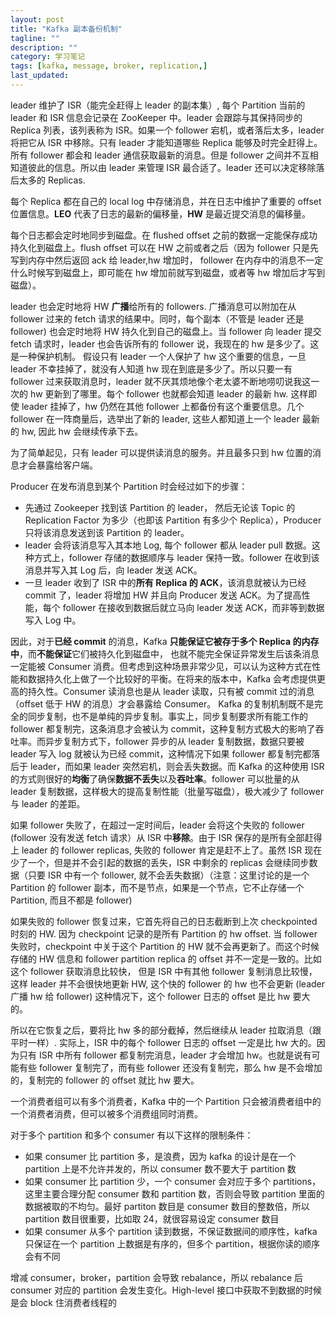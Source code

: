 ```yaml
---
layout: post
title: "Kafka 副本备份机制"
tagline: ""
description: ""
category: 学习笔记
tags: [kafka, message, broker, replication,]
last_updated:
---
```


leader 维护了 ISR（能完全赶得上 leader 的副本集）, 每个 Partition 当前的 leader 和 ISR 信息会记录在 ZooKeeper 中。leader 会跟踪与其保持同步的 Replica 列表，该列表称为 ISR。如果一个 follower 宕机，或者落后太多，leader 将把它从 ISR 中移除。只有 leader 才能知道哪些 Replica 能够及时完全赶得上。所有 follower 都会和 leader 通信获取最新的消息。但是 follower 之间并不互相知道彼此的信息。所以由 leader 来管理 ISR 最合适了。leader 还可以决定移除落后太多的 Replicas.

每个 Replica 都在自己的 local log 中存储消息，并在日志中维护了重要的 offset 位置信息。**LEO** 代表了日志的最新的偏移量，**HW** 是最近提交消息的偏移量。

每个日志都会定时地同步到磁盘。在 flushed offset 之前的数据一定能保存成功持久化到磁盘上。flush offset 可以在 HW 之前或者之后（因为 follower 只是先写到内存中然后返回 ack 给 leader,hw 增加时， follower 在内存中的消息不一定什么时候写到磁盘上，即可能在 hw 增加前就写到磁盘，或者等 hw 增加后才写到磁盘）。

leader 也会定时地将 HW **广播**给所有的 followers. 广播消息可以附加在从 follower 过来的 fetch 请求的结果中。同时，每个副本（不管是 leader 还是 follower) 也会定时地将 HW 持久化到自己的磁盘上。当 follower 向 leader 提交 fetch 请求时，leader 也会告诉所有的 follower 说，我现在的 hw 是多少了。这是一种保护机制。 假设只有 leader 一个人保护了 hw 这个重要的信息，一旦 leader 不幸挂掉了，就没有人知道 hw 现在到底是多少了。所以只要一有 follower 过来获取消息时，leader 就不厌其烦地像个老太婆不断地唠叨说我这一次的 hw 更新到了哪里。每个 follower 也就都会知道 leader 的最新 hw. 这样即使 leader 挂掉了，hw 仍然在其他 follower 上都备份有这个重要信息。几个 follower 在一阵商量后，选举出了新的 leader, 这些人都知道上一个 leader 最新的 hw, 因此 hw 会继续传承下去。

为了简单起见，只有 leader 可以提供读消息的服务。并且最多只到 hw 位置的消息才会暴露给客户端。

Producer 在发布消息到某个 Partition 时会经过如下的步骤：

- 先通过 Zookeeper 找到该 Partition 的 leader， 然后无论该 Topic 的 Replication Factor 为多少（也即该 Partition 有多少个 Replica），Producer 只将该消息发送到该 Partition 的 leader。
- leader 会将该消息写入其本地 Log, 每个 follower 都从 leader pull 数据。这种方式上，follower 存储的数据顺序与 leader 保持一致。follower 在收到该消息并写入其 Log 后，向 leader 发送 ACK。
- 一旦 leader 收到了 ISR 中的**所有 Replica 的 ACK**，该消息就被认为已经 commit 了，leader 将增加 HW 并且向 Producer 发送 ACK。为了提高性能，每个 follower 在接收到数据后就立马向 leader 发送 ACK，而非等到数据写入 Log 中。

因此，对于**已经 commit** 的消息，Kafka **只能保证它被存于多个 Replica 的内存中**，而**不能保证**它们被持久化到磁盘中， 也就不能完全保证异常发生后该条消息一定能被 Consumer 消费。但考虑到这种场景非常少见，可以认为这种方式在性能和数据持久化上做了一个比较好的平衡。在将来的版本中，Kafka 会考虑提供更高的持久性。Consumer 读消息也是从 leader 读取，只有被 commit 过的消息（offset 低于 HW 的消息）才会暴露给 Consumer。 Kafka 的复制机制既不是完全的同步复制，也不是单纯的异步复制。事实上，同步复制要求所有能工作的 follower 都复制完，这条消息才会被认为 commit，这种复制方式极大的影响了吞吐率。而异步复制方式下，follower 异步的从 leader 复制数据，数据只要被 leader 写入 log 就被认为已经 commit，这种情况下如果 follower 都复制完都落后于 leader，而如果 leader 突然宕机，则会丢失数据。而 Kafka 的这种使用 ISR 的方式则很好的**均衡**了确保**数据不丢失**以及**吞吐率**。follower 可以批量的从 leader 复制数据，这样极大的提高复制性能（批量写磁盘），极大减少了 follower 与 leader 的差距。

如果 follower 失败了，在超过一定时间后，leader 会将这个失败的 follower (follower 没有发送 fetch 请求）从 ISR 中**移除**。由于 ISR 保存的是所有全部赶得上 leader 的 follower replicas, 失败的 follower 肯定是赶不上了。虽然 ISR 现在少了一个，但是并不会引起的数据的丢失，ISR 中剩余的 replicas 会继续同步数据（只要 ISR 中有一个 follower, 就不会丢失数据）（注意：这里讨论的是一个 Partition 的 follower 副本，而不是节点，如果是一个节点，它不止存储一个 Partition, 而且不都是 follower)

如果失败的 follower 恢复过来，它首先将自己的日志截断到上次 checkpointed 时刻的 HW. 因为 checkpoint 记录的是所有 Partition 的 hw offset. 当 follower 失败时，checkpoint 中关于这个 Partition 的 HW 就不会再更新了。而这个时候存储的 HW 信息和 follower partition replica 的 offset 并不一定是一致的。比如这个 follower 获取消息比较快， 但是 ISR 中有其他 follower 复制消息比较慢，这样 leader 并不会很快地更新 HW, 这个快的 follower 的 hw 也不会更新 (leader 广播 hw 给 follower) 这种情况下，这个 follower 日志的 offset 是比 hw 要大的。

所以在它恢复之后，要将比 hw 多的部分截掉，然后继续从 leader 拉取消息（跟平时一样）. 实际上，ISR 中的每个 follower 日志的 offset 一定是比 hw 大的。因为只有 ISR 中所有 follower 都复制完消息，leader 才会增加 hw。也就是说有可能有些 follower 复制完了，而有些 follower 还没有复制完，那么 hw 是不会增加的，复制完的 follower 的 offset 就比 hw 要大。

一个消费者组可以有多个消费者，Kafka 中的一个 Partition 只会被消费者组中的一个消费者消费，但可以被多个消费组同时消费。

对于多个 partition 和多个 consumer 有以下这样的限制条件：

- 如果 consumer 比 partition 多，是浪费，因为 kafka 的设计是在一个 partition 上是不允许并发的，所以 consumer 数不要大于 partition 数
- 如果 consumer 比 partition 少，一个 consumer 会对应于多个 partitions，这里主要合理分配 consumer 数和 partition 数，否则会导致 partition 里面的数据被取的不均匀。最好 partiton 数目是 consumer 数目的整数倍，所以 partition 数目很重要，比如取 24，就很容易设定 consumer 数目
- 如果 consumer 从多个 partition 读到数据，不保证数据间的顺序性，kafka 只保证在一个 partition 上数据是有序的，但多个 partition，根据你读的顺序会有不同

增减 consumer，broker，partition 会导致 rebalance，所以 rebalance 后 consumer 对应的 partition 会发生变化。High-level 接口中获取不到数据的时候是会 block 住消费者线程的

